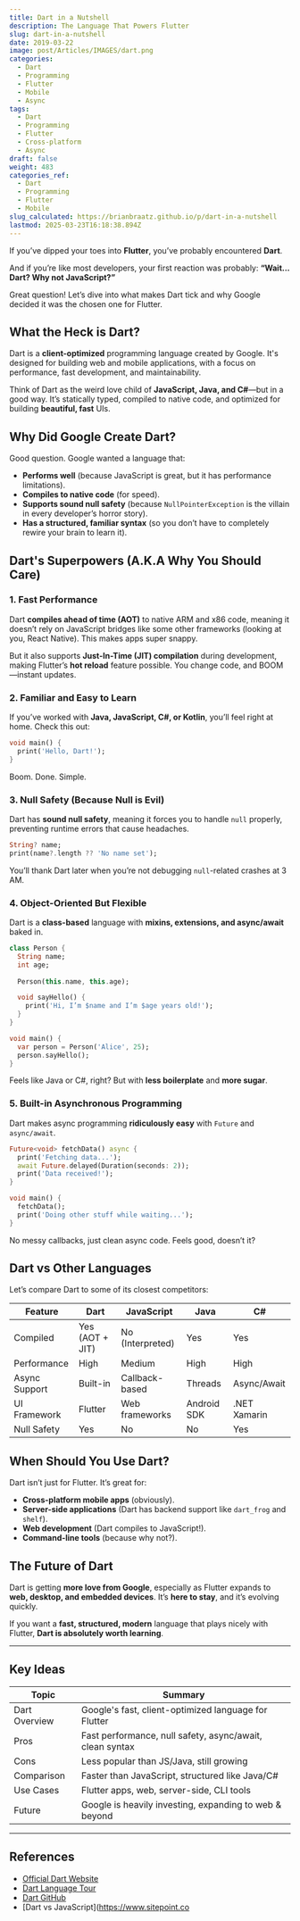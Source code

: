 ```yaml
---
title: Dart in a Nutshell
description: The Language That Powers Flutter
slug: dart-in-a-nutshell
date: 2019-03-22
image: post/Articles/IMAGES/dart.png
categories:
  - Dart
  - Programming
  - Flutter
  - Mobile
  - Async
tags:
  - Dart
  - Programming
  - Flutter
  - Cross-platform
  - Async
draft: false
weight: 483
categories_ref:
  - Dart
  - Programming
  - Flutter
  - Mobile
slug_calculated: https://brianbraatz.github.io/p/dart-in-a-nutshell
lastmod: 2025-03-23T16:18:38.894Z
---
```

<!-- # Dart in a Nutshell: The Language That Powers Flutter

Alright, folks. If you’ve dipped your toes into **Flutter**, you’ve probably encountered **Dart**, the programming language behind the magic.  -->

If you’ve dipped your toes into **Flutter**, you’ve probably encountered **Dart**.

And if you’re like most developers, your first reaction was probably: **“Wait... Dart? Why not JavaScript?”**

Great question! Let’s dive into what makes Dart tick and why Google decided it was the chosen one for Flutter.

## What the Heck is Dart?

Dart is a **client-optimized** programming language created by Google. It's designed for building web and mobile applications, with a focus on performance, fast development, and maintainability.

Think of Dart as the weird love child of **JavaScript, Java, and C#**—but in a good way. It’s statically typed, compiled to native code, and optimized for building **beautiful, fast** UIs.

## Why Did Google Create Dart?

Good question. Google wanted a language that:

* **Performs well** (because JavaScript is great, but it has performance limitations).
* **Compiles to native code** (for speed).
* **Supports sound null safety** (because `NullPointerException` is the villain in every developer’s horror story).
* **Has a structured, familiar syntax** (so you don’t have to completely rewire your brain to learn it).

## Dart's Superpowers (A.K.A Why You Should Care)

### 1. **Fast Performance**

Dart **compiles ahead of time (AOT)** to native ARM and x86 code, meaning it doesn’t rely on JavaScript bridges like some other frameworks (looking at you, React Native). This makes apps super snappy.

But it also supports **Just-In-Time (JIT) compilation** during development, making Flutter’s **hot reload** feature possible. You change code, and BOOM—instant updates.

### 2. **Familiar and Easy to Learn**

If you’ve worked with **Java, JavaScript, C#, or Kotlin**, you’ll feel right at home. Check this out:

```dart
void main() {
  print('Hello, Dart!');
}
```

Boom. Done. Simple.

### 3. **Null Safety (Because Null is Evil)**

Dart has **sound null safety**, meaning it forces you to handle `null` properly, preventing runtime errors that cause headaches.

```dart
String? name;
print(name?.length ?? 'No name set');
```

You’ll thank Dart later when you’re not debugging `null`-related crashes at 3 AM.

### 4. **Object-Oriented But Flexible**

Dart is a **class-based** language with **mixins, extensions, and async/await** baked in.

```dart
class Person {
  String name;
  int age;
  
  Person(this.name, this.age);

  void sayHello() {
    print('Hi, I’m $name and I’m $age years old!');
  }
}

void main() {
  var person = Person('Alice', 25);
  person.sayHello();
}
```

Feels like Java or C#, right? But with **less boilerplate** and **more sugar**.

### 5. **Built-in Asynchronous Programming**

Dart makes async programming **ridiculously easy** with `Future` and `async/await`.

```dart
Future<void> fetchData() async {
  print('Fetching data...');
  await Future.delayed(Duration(seconds: 2));
  print('Data received!');
}

void main() {
  fetchData();
  print('Doing other stuff while waiting...');
}
```

No messy callbacks, just clean async code. Feels good, doesn’t it?

## Dart vs Other Languages

Let’s compare Dart to some of its closest competitors:

| Feature       | Dart            | JavaScript       | Java        | C#           |
| ------------- | --------------- | ---------------- | ----------- | ------------ |
| Compiled      | Yes (AOT + JIT) | No (Interpreted) | Yes         | Yes          |
| Performance   | High            | Medium           | High        | High         |
| Async Support | Built-in        | Callback-based   | Threads     | Async/Await  |
| UI Framework  | Flutter         | Web frameworks   | Android SDK | .NET Xamarin |
| Null Safety   | Yes             | No               | No          | Yes          |

## When Should You Use Dart?

Dart isn’t just for Flutter. It’s great for:

* **Cross-platform mobile apps** (obviously).
* **Server-side applications** (Dart has backend support like `dart_frog` and `shelf`).
* **Web development** (Dart compiles to JavaScript!).
* **Command-line tools** (because why not?).

## The Future of Dart

Dart is getting **more love from Google**, especially as Flutter expands to **web, desktop, and embedded devices**. It’s **here to stay**, and it’s evolving quickly.

If you want a **fast, structured, modern** language that plays nicely with Flutter, **Dart is absolutely worth learning**.

***

## Key Ideas

| Topic         | Summary                                                  |
| ------------- | -------------------------------------------------------- |
| Dart Overview | Google's fast, client-optimized language for Flutter     |
| Pros          | Fast performance, null safety, async/await, clean syntax |
| Cons          | Less popular than JS/Java, still growing                 |
| Comparison    | Faster than JavaScript, structured like Java/C#          |
| Use Cases     | Flutter apps, web, server-side, CLI tools                |
| Future        | Google is heavily investing, expanding to web & beyond   |

***

## References

* [Official Dart Website](https://dart.dev/)
* [Dart Language Tour](https://dart.dev/guides/language)
* [Dart GitHub](https://github.com/dart-lang)
* \[Dart vs JavaScript]\(https://www.sitepoint.co
